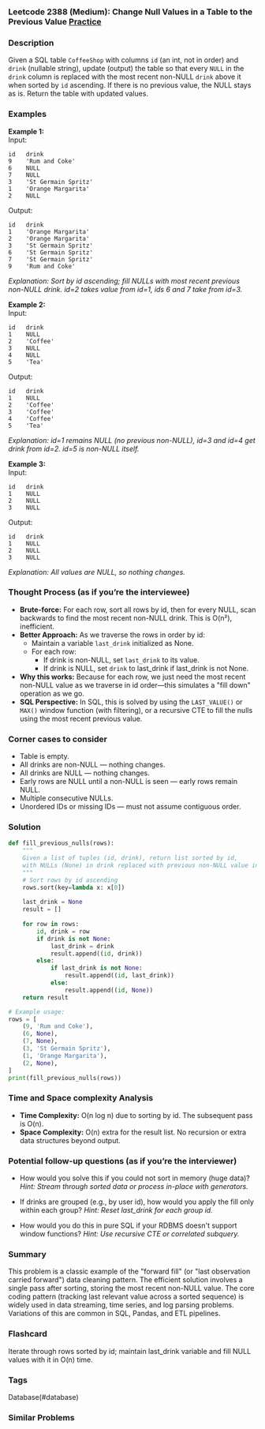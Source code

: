 ### Leetcode 2388 (Medium): Change Null Values in a Table to the Previous Value [Practice](https://leetcode.com/problems/change-null-values-in-a-table-to-the-previous-value)

### Description  
Given a SQL table `CoffeeShop` with columns `id` (an int, not in order) and `drink` (nullable string), update (output) the table so that every `NULL` in the `drink` column is replaced with the most recent non-NULL `drink` above it when sorted by `id` ascending. If there is no previous value, the NULL stays as is. Return the table with updated values.

### Examples  

**Example 1:**  
Input:  
```
id   drink
9    'Rum and Coke'
6    NULL
7    NULL
3    'St Germain Spritz'
1    'Orange Margarita'
2    NULL
```
Output:  
```
id   drink
1    'Orange Margarita'
2    'Orange Margarita'
3    'St Germain Spritz'
6    'St Germain Spritz'
7    'St Germain Spritz'
9    'Rum and Coke'
```
*Explanation: Sort by id ascending; fill NULLs with most recent previous non-NULL drink. id=2 takes value from id=1, ids 6 and 7 take from id=3.*

**Example 2:**  
Input:  
```
id   drink
1    NULL
2    'Coffee'
3    NULL
4    NULL
5    'Tea'
```
Output:  
```
id   drink
1    NULL
2    'Coffee'
3    'Coffee'
4    'Coffee'
5    'Tea'
```
*Explanation: id=1 remains NULL (no previous non-NULL), id=3 and id=4 get drink from id=2. id=5 is non-NULL itself.*

**Example 3:**  
Input:  
```
id   drink
1    NULL
2    NULL
3    NULL
```
Output:  
```
id   drink
1    NULL
2    NULL
3    NULL
```
*Explanation: All values are NULL, so nothing changes.*

### Thought Process (as if you’re the interviewee)  

- **Brute-force:** For each row, sort all rows by id, then for every NULL, scan backwards to find the most recent non-NULL drink. This is O(n²), inefficient.
- **Better Approach:** As we traverse the rows in order by id:
  - Maintain a variable `last_drink` initialized as None.
  - For each row:
    - If drink is non-NULL, set `last_drink` to its value.
    - If drink is NULL, set `drink` to last_drink if last_drink is not None.
- **Why this works:** Because for each row, we just need the most recent non-NULL value as we traverse in id order—this simulates a "fill down" operation as we go.
- **SQL Perspective:** In SQL, this is solved by using the `LAST_VALUE()` or `MAX()` window function (with filtering), or a recursive CTE to fill the nulls using the most recent previous value.

### Corner cases to consider  
- Table is empty.
- All drinks are non-NULL — nothing changes.
- All drinks are NULL — nothing changes.
- Early rows are NULL until a non-NULL is seen — early rows remain NULL.
- Multiple consecutive NULLs.
- Unordered IDs or missing IDs — must not assume contiguous order.

### Solution

```python
def fill_previous_nulls(rows):
    """
    Given a list of tuples (id, drink), return list sorted by id,
    with NULLs (None) in drink replaced with previous non-NULL value in id order.
    """
    # Sort rows by id ascending
    rows.sort(key=lambda x: x[0])
    
    last_drink = None
    result = []
    
    for row in rows:
        id, drink = row
        if drink is not None:
            last_drink = drink
            result.append((id, drink))
        else:
            if last_drink is not None:
                result.append((id, last_drink))
            else:
                result.append((id, None))
    return result

# Example usage:
rows = [
    (9, 'Rum and Coke'),
    (6, None),
    (7, None),
    (3, 'St Germain Spritz'),
    (1, 'Orange Margarita'),
    (2, None),
]
print(fill_previous_nulls(rows))
```

### Time and Space complexity Analysis  

- **Time Complexity:** O(n log n) due to sorting by id. The subsequent pass is O(n).
- **Space Complexity:** O(n) extra for the result list. No recursion or extra data structures beyond output.

### Potential follow-up questions (as if you’re the interviewer)  

- How would you solve this if you could not sort in memory (huge data)?
  *Hint: Stream through sorted data or process in-place with generators.*

- If drinks are grouped (e.g., by user id), how would you apply the fill only within each group?
  *Hint: Reset last_drink for each group id.*

- How would you do this in pure SQL if your RDBMS doesn't support window functions?
  *Hint: Use recursive CTE or correlated subquery.*

### Summary
This problem is a classic example of the "forward fill" (or "last observation carried forward") data cleaning pattern. The efficient solution involves a single pass after sorting, storing the most recent non-NULL value. The core coding pattern (tracking last relevant value across a sorted sequence) is widely used in data streaming, time series, and log parsing problems. Variations of this are common in SQL, Pandas, and ETL pipelines.


### Flashcard
Iterate through rows sorted by id; maintain last_drink variable and fill NULL values with it in O(n) time.

### Tags
Database(#database)

### Similar Problems
